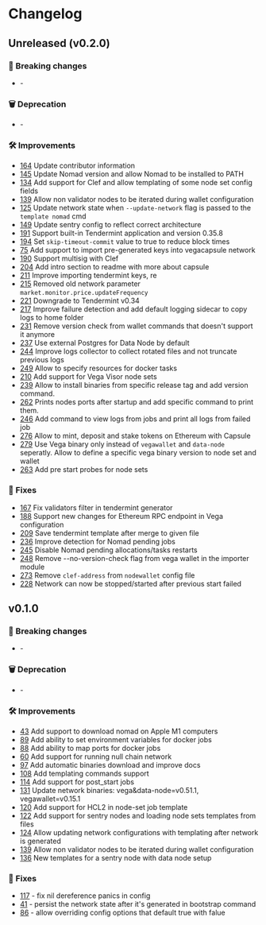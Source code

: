 # Changelog

## Unreleased (v0.2.0)

### 🚨 Breaking changes
- [](https://github.com/vegaprotocol/vegacapsule/issues/xxxx) -

### 🗑️ Deprecation
- [](https://github.com/vegaprotocol/vegacapsule/issues/xxxx) -

### 🛠 Improvements
- [164](https://github.com/vegaprotocol/vegacapsule/issues/164) Update contributor information
- [145](https://github.com/vegaprotocol/vegacapsule/issues/145) Update Nomad version and allow Nomad to be installed to PATH
- [134](https://github.com/vegaprotocol/vegacapsule/issues/134) Add support for Clef and allow templating of some node set config fields
- [139](https://github.com/vegaprotocol/vegacapsule/issues/139) Allow non validator nodes to be iterated during wallet configuration
- [125](https://github.com/vegaprotocol/vegacapsule/issues/125) Update network state when `--update-network` flag is passed to the `template nomad` cmd
- [149](https://github.com/vegaprotocol/vegacapsule/issues/149) Update sentry config to reflect correct architecture
- [191](https://github.com/vegaprotocol/vegacapsule/issues/191) Support built-in Tendermint application and version 0.35.8
- [194](https://github.com/vegaprotocol/vegacapsule/issues/194) Set `skip-timeout-commit` value to true to reduce block times
- [75](https://github.com/vegaprotocol/vegacapsule/issues/75) Add support to import pre-generated keys into vegacapsule network
- [190](https://github.com/vegaprotocol/vegacapsule/issues/190) Support multisig with Clef
- [204](https://github.com/vegaprotocol/vegacapsule/pull/204) Add intro section to readme with more about capsule
- [211](https://github.com/vegaprotocol/vegacapsule/pull/211) Improve importing tendermint keys, re
- [215](https://github.com/vegaprotocol/vegacapsule/pull/215) Removed old network parameter `market.monitor.price.updateFrequency`
- [221](https://github.com/vegaprotocol/vegacapsule/pull/221) Downgrade to Tendermint v0.34
- [217](https://github.com/vegaprotocol/vegacapsule/pull/217) Improve failure detection and add default logging sidecar to copy logs to home folder
- [231](https://github.com/vegaprotocol/vegacapsule/issues/231) Remove version check from wallet commands that doesn't support it anymore
- [237](https://github.com/vegaprotocol/vegacapsule/issues/237) Use external Postgres for Data Node by default
- [244](https://github.com/vegaprotocol/vegacapsule/issues/244) Improve logs collector to collect rotated files and not truncate previous logs
- [249](https://github.com/vegaprotocol/vegacapsule/pull/249) Allow to specify resources for docker tasks
- [210](https://github.com/vegaprotocol/vegacapsule/pull/210) Add support for Vega Visor node sets
- [239](https://github.com/vegaprotocol/vegacapsule/issues/239) Allow to install binaries from specific release tag and add version command.
- [262](https://github.com/vegaprotocol/vegacapsule/issues/262) Prints nodes ports after startup and add specific command to print them.
- [246](https://github.com/vegaprotocol/vegacapsule/issues/246) Add command to view logs from jobs and print all logs from failed job
- [276](https://github.com/vegaprotocol/vegacapsule/issues/276) Allow to mint, deposit and stake tokens on Ethereum with Capsule
- [279](https://github.com/vegaprotocol/vegacapsule/issues/279) Use Vega binary only instead of `vegawallet` and `data-node` seperatly. Allow to define a specific vega binary version to node set and wallet
- [263](https://github.com/vegaprotocol/vegacapsule/issues/263) Add pre start probes for node sets

### 🐛 Fixes
- [167](https://github.com/vegaprotocol/vegacapsule/issues/167) Fix validators filter in tendermint generator
- [188](https://github.com/vegaprotocol/vegacapsule/issues/188) Support new changes for Ethereum RPC endpoint in Vega configuration
- [209](https://github.com/vegaprotocol/vegacapsule/pull/209) Save tendermint template after merge to given file
- [236](https://github.com/vegaprotocol/vegacapsule/pull/236) Improve detection for Nomad pending jobs
- [245](https://github.com/vegaprotocol/vegacapsule/pull/245) Disable Nomad pending allocations/tasks restarts
- [248](https://github.com/vegaprotocol/vegacapsule/pull/248) Remove --no-version-check flag from vega wallet in the importer module
- [273](https://github.com/vegaprotocol/vegacapsule/pull/273) Remove `clef-address` from `nodewallet` config file
- [228](https://github.com/vegaprotocol/vegacapsule/pull/228) Network can now be stopped/started after previous start failed



## v0.1.0

### 🚨 Breaking changes
- [](https://github.com/vegaprotocol/vegacapsule/issues/xxxx) -

### 🗑️ Deprecation
- [](https://github.com/vegaprotocol/vegacapsule/issues/xxxx) -

### 🛠 Improvements
- [43](https://github.com/vegaprotocol/vegacapsule/issues/39) Add support to download nomad on Apple M1 computers
- [89](https://github.com/vegaprotocol/vegacapsule/issues/89) Add ability to set environment variables for docker jobs
- [88](https://github.com/vegaprotocol/vegacapsule/issues/88) Add ability to map ports for docker jobs
- [60](https://github.com/vegaprotocol/vegacapsule/issues/60) Add support for running null chain network
- [97](https://github.com/vegaprotocol/vegacapsule/issues/97) Add automatic binaries download and improve docs
- [108](https://github.com/vegaprotocol/vegacapsule/issues/108) Add templating commands support
- [114](https://github.com/vegaprotocol/vegacapsule/issues/114) Add support for post_start jobs
- [131](https://github.com/vegaprotocol/vegacapsule/issues/131) Update network binaries: vega&data-node=v0.51.1, vegawallet=v0.15.1
- [120](https://github.com/vegaprotocol/vegacapsule/pull/120) Add support for HCL2 in node-set job template
- [122](https://github.com/vegaprotocol/vegacapsule/issues/122) Add support for sentry nodes and loading node sets templates from files
- [124](https://github.com/vegaprotocol/vegacapsule/issues/124) Allow updating network configurations with templating after network is generated
- [139](https://github.com/vegaprotocol/vegacapsule/issues/139) Allow non validator nodes to be iterated during wallet configuration
- [136](https://github.com/vegaprotocol/vegacapsule/issues/136) New templates for a sentry node with data node setup

### 🐛 Fixes
- [117](https://github.com/vegaprotocol/vegacapsule/pull/117) - fix nil dereference panics in config
- [41](https://github.com/vegaprotocol/vegacapsule/issues/40) - persist the network state after it's generated in bootstrap command
- [86](https://github.com/vegaprotocol/vegacapsule/issues/86) - allow overriding config options that default true with falue
